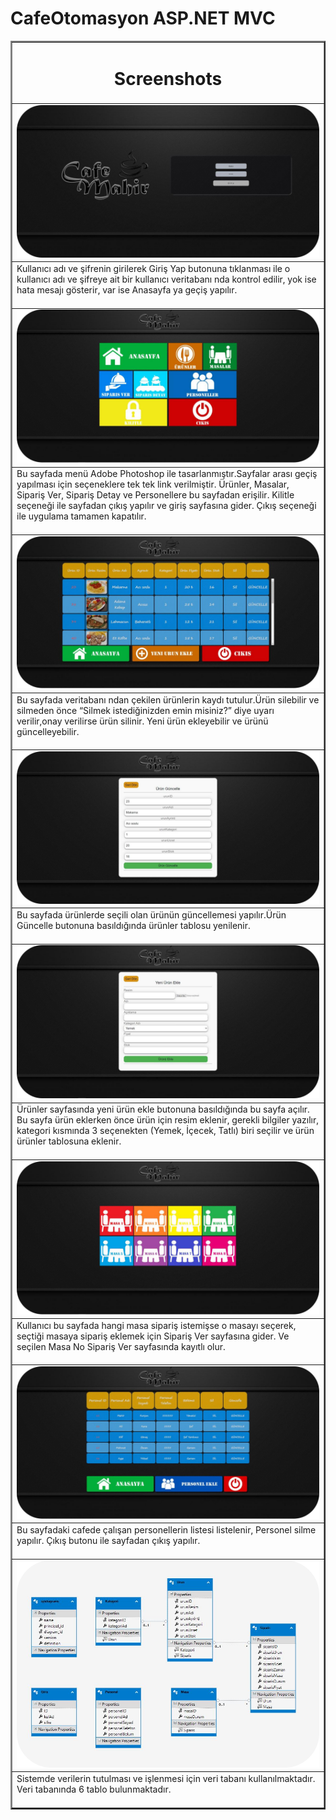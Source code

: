 # CafeOtomasyon ASP.NET MVC


<table border="2" align="center">
  <tr>
    <td colspan="4" align="center" ><h1> Screenshots </h1> </td>
  </tr>
  
  <tr>
    <td><img src="https://github.com/mahirkursun/CafeOtomasyon/blob/main/img/Picture1.png" alt="Your image title" /></td>
  
 </tr>
 <tr>
    <td>
      Kullanıcı adı ve şifrenin girilerek Giriş Yap butonuna tıklanması ile o kullanıcı adı ve şifreye ait bir kullanıcı veritabanı nda kontrol edilir, yok ise hata mesajı gösterir, var ise Anasayfa ya geçiş yapılır.
 
<br />
 
<br />
    </td>
 </tr>
 <tr>
    <td><img src="https://github.com/mahirkursun/CafeOtomasyon/blob/main/img/Picture2.png" alt="Your image title" /></td>
 </tr>
  <tr>
    <td>
      Bu sayfada menü Adobe Photoshop ile tasarlanmıştır.Sayfalar arası geçiş yapılması için seçeneklere tek tek link verilmiştir. Ürünler, Masalar, Sipariş Ver, Sipariş Detay ve Personellere bu sayfadan erişilir. 
Kilitle seçeneği ile sayfadan çıkış yapılır ve giriş sayfasına gider. Çıkış seçeneği ile uygulama tamamen kapatılır.
 
<br />
 
<br />
    </td>
 </tr>
 <tr>
    <td><img src="https://github.com/mahirkursun/CafeOtomasyon/blob/main/img/Picture3.png" alt="Your image title" /></td>
 </tr>
  <tr>
    <td>
      Bu sayfada veritabanı ndan çekilen ürünlerin kaydı tutulur.Ürün silebilir ve silmeden önce “Silmek istediğinizden emin misiniz?” diye uyarı verilir,onay verilirse ürün silinir. Yeni ürün ekleyebilir ve ürünü güncelleyebilir.
      <br />
      <br />
    </td>
  
 </tr>
 <tr>
    <td><img src="https://github.com/mahirkursun/CafeOtomasyon/blob/main/img/Picture4.png" alt="Your image title" /></td>
 </tr>
  <tr>
    <td>
      Bu sayfada ürünlerde seçili olan ürünün güncellemesi yapılır.Ürün Güncelle butonuna basıldığında ürünler tablosu yenilenir.
      <br />
      <br />
   </td>
 </tr>
 <tr>
    <td><img src="https://github.com/mahirkursun/CafeOtomasyon/blob/main/img/Picture5.png" alt="Your image title" /></td>
 </tr>
  <tr>
    <td>
      Ürünler sayfasında yeni ürün ekle butonuna basıldığında bu sayfa açılır. Bu sayfa ürün eklerken önce ürün için resim eklenir, gerekli bilgiler yazılır, kategori kısmında 3 seçenekten (Yemek, İçecek, Tatlı) biri seçilir ve ürün ürünler tablosuna eklenir.
      <br />
      <br />
    </td>
 </tr>
 <tr>
    <td><img src="https://github.com/mahirkursun/CafeOtomasyon/blob/main/img/Picture6.png" alt="Your image title" /></td>
 </tr>
  <tr>
    <td>
      Kullanıcı bu sayfada hangi masa sipariş istemişse o masayı seçerek, seçtiği masaya sipariş eklemek için Sipariş Ver sayfasına gider. Ve seçilen Masa No Sipariş Ver sayfasında kayıtlı olur. 
      <br />
      <br />
    </td>
 </tr>
 <tr>
    <td><img src="https://github.com/mahirkursun/CafeOtomasyon/blob/main/img/Picture7.png" alt="Your image title" /></td>
 </tr>
 <tr>
    <td>
      Bu sayfadaki cafede çalışan personellerin listesi listelenir, Personel silme yapılır. Çıkış butonu ile sayfadan çıkış yapılır.
      <br />
      <br />
    </td>
 </tr>
 <tr>
    <td><img src="https://github.com/mahirkursun/CafeOtomasyon/blob/main/img/Picture8.png" alt="Your image title" /></td>
 </tr>
 <tr>
    <td>
      Sistemde verilerin tutulması ve işlenmesi için veri tabanı kullanılmaktadır. Veri tabanında 6 tablo bulunmaktadır.
      <br />
      <br />
    </td>
 </tr>
 
 
</table>

